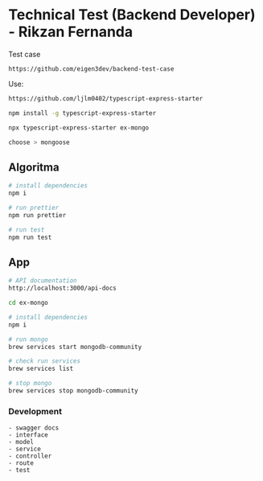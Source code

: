 # Technical Test (Backend Developer) - Rikzan Fernanda

Test case
```
https://github.com/eigen3dev/backend-test-case
```
Use:
```sh
https://github.com/ljlm0402/typescript-express-starter

npm install -g typescript-express-starter

npx typescript-express-starter ex-mongo

choose > mongoose
```
## Algoritma
```sh
# install dependencies
npm i

# run prettier
npm run prettier

# run test
npm run test
```

## App
```sh
# API documentation
http://localhost:3000/api-docs
```

```sh
cd ex-mongo

# install dependencies
npm i

# run mongo
brew services start mongodb-community

# check run services
brew services list

# stop mongo
brew services stop mongodb-community
```

### Development
```
- swagger docs
- interface
- model
- service
- controller
- route
- test
```